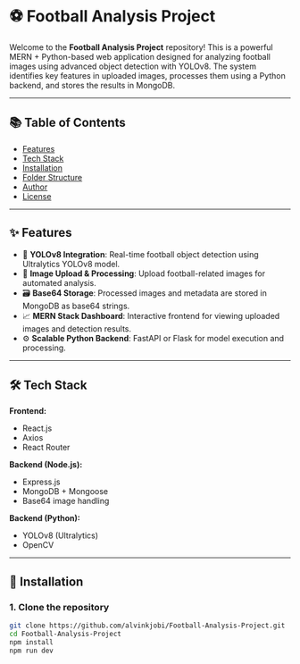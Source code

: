 # ⚽ Football Analysis Project

Welcome to the **Football Analysis Project** repository! This is a powerful MERN + Python-based web application designed for analyzing football images using advanced object detection with YOLOv8. The system identifies key features in uploaded images, processes them using a Python backend, and stores the results in MongoDB.

---

## 📚 Table of Contents

- [Features](#features)  
- [Tech Stack](#tech-stack)  
- [Installation](#installation)  
- [Folder Structure](#folder-structure)  
- [Author](#author)  
- [License](#license)

---

## ✨ Features

- 🧠 **YOLOv8 Integration**: Real-time football object detection using Ultralytics YOLOv8 model.
- 📸 **Image Upload & Processing**: Upload football-related images for automated analysis.
- 🗃️ **Base64 Storage**: Processed images and metadata are stored in MongoDB as base64 strings.
- 📈 **MERN Stack Dashboard**: Interactive frontend for viewing uploaded images and detection results.
- ⚙️ **Scalable Python Backend**: FastAPI or Flask for model execution and processing.

---

## 🛠️ Tech Stack

**Frontend:**
- React.js
- Axios
- React Router

**Backend (Node.js):**
- Express.js
- MongoDB + Mongoose
- Base64 image handling

**Backend (Python):**
- YOLOv8 (Ultralytics)
- OpenCV

---

## 🚀 Installation

### 1. Clone the repository
```bash
git clone https://github.com/alvinkjobi/Football-Analysis-Project.git
cd Football-Analysis-Project
npm install
npm run dev
